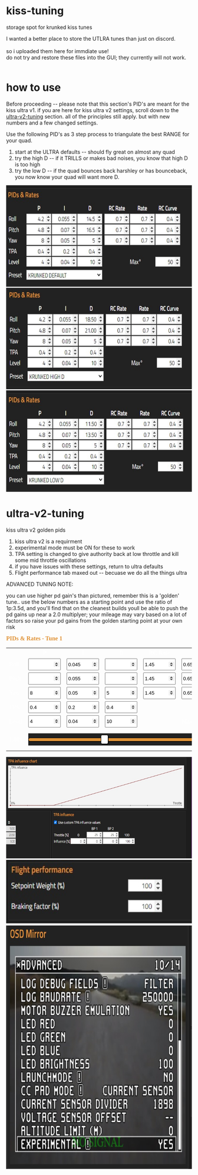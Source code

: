 # kiss-tuning
storage spot for krunked kiss tunes 

I wanted a better place to store the UTLRA tunes than just on discord. <br><br>
so i uploaded them here for immdiate use!<br>
do not try and restore these files into the GUI; they currently will not work.<br><br>

# how to use 
Before proceeding -- please note that this section's PID's are meant for the kiss ultra v1.
if you are here for kiss ultra v2 settings, scroll down to the <a href="https://github.com/krunked-fpv/kiss-tuning#ultra-v2-tuning">ultra-v2-tuning</a> section.
all of the principles still apply. but with new numbers and a few changed settings.

Use the following PID's as 3 step process to triangulate the best RANGE for your quad.

1. start at the ULTRA defaults
    -- should fly great on almost any quad
2. try the high D
    -- if it TRILLS or makes bad noises, you know that high D is too high
3. try the low D
    -- if the quad bounces back harshley or has bounceback, you now know your quad will want more D. 

<img src="https://github.com/krunked-fpv/kiss-tuning/blob/main/krunked_default.jpg?raw=true" width="660" height="275"/><br>
<img src="https://github.com/krunked-fpv/kiss-tuning/blob/main/krunked_high_D.jpg?raw=true" width="660" height="275"/><br>
<img src="https://github.com/krunked-fpv/kiss-tuning/blob/main/krunked_low_D.jpg?raw=true" width="660" height="275"/><br>



# ultra-v2-tuning
kiss ultra v2 golden pids

1. kiss ultra v2 is a requirment
2. experimental mode must be ON for these to work
3. TPA setting is changed to give authority back at low throttle and kill some mid throttle oscillations 
3. if you have issues with these settings, return to ultra defaults
4. Flight performance tab maxed out -- becuase we do all the things ultra

ADVANCED TUNING NOTE:

you can use higher pd gain's than pictured, remember this is a 'golden' tune.. use the below numbers as a starting point and use the ratio of 1p:3.5d, and you'll find that on the cleanest builds youll be able to push the pd gains up near a 2.0 multiplyer;  your mileage may vary based on a lot of factors so raise your pd gains from the golden starting point at your own risk

<div class="pid-table" id="tune1">
    <h4>PIDs & Rates - Tune 1</h4>
    <input type="hidden" class="max-p" value="10">
    <input type="hidden" class="max-d" value="30">
    <input type="hidden" class="pd-ratio" value="3.5">
    <table>
        <tr>
            <th></th>
            <th>P</th>
            <th>I</th>
            <th>D</th>
            <th>RC Rate</th>
            <th>Rate</th>
            <th>RC Curve</th>
        </tr>
        <tr>
            <td>Roll</td>
            <td><input type="number" class="roll-p" step="0.1" data-ogvalue="3.2"></td>
            <td><input type="number" class="roll-i" step="0.001" value="0.045"></td>
            <td><input type="number" class="roll-d" step="0.1" data-ogvalue="18.5"></td>
            <td><input type="number" class="roll-rc-rate" step="0.1" value="1.45"></td>
            <td><input type="number" class="roll-rate" step="0.1" value="0.65"></td>
            <td><input type="number" class="roll-rc-curve" step="0.1" value="0.22"></td>
        </tr>
        <tr>
            <td>Pitch</td>
            <td><input type="number" class="pitch-p" step="0.1" data-ogvalue="3.8"></td>
            <td><input type="number" class="pitch-i" step="0.001" value="0.055"></td>
            <td><input type="number" class="pitch-d" step="0.1" data-ogvalue="20.5"></td>
            <td><input type="number" class="pitch-rc-rate" step="0.1" value="1.45"></td>
            <td><input type="number" class="pitch-rate" step="0.1" value="0.65"></td>
            <td><input type="number" class="pitch-rc-curve" step="0.1" value="0.22"></td>
        </tr>
        <tr>
            <td>Yaw</td>
            <td><input type="number" class="yaw-p" step="0.1" value="8"></td>
            <td><input type="number" class="yaw-i" step="0.001" value="0.05"></td>
            <td><input type="number" class="yaw-d" step="0.1" value="5"></td>
            <td><input type="number" class="yaw-rc-rate" step="0.1" value="1.45"></td>
            <td><input type="number" class="yaw-rate" step="0.1" value="0.65"></td>
            <td><input type="number" class="yaw-rc-curve" step="0.1" value="0.22"></td>
        </tr>
        <tr>
            <td>TPA</td>
            <td><input type="number" class="tpa-p" step="0.1" value="0.4"></td>
            <td><input type="number" class="tpa-i" step="0.001" value="0.2"></td>
            <td><input type="number" class="tpa-d" step="0.1" value="0.4"></td>
            <td></td>
            <td></td>
            <td></td>
        </tr>
        <tr>
            <td>Level</td>
            <td><input type="number" class="level-p" step="0.1" value="4"></td>
            <td><input type="number" class="level-i" step="0.001" value="0.04"></td>
            <td><input type="number" class="level-d" step="0.1" value="10"></td>
            <td></td>
            <td>Max&deg;</td>
            <td><input type="number" class="max-deg" step="0.1" value="50"></td>
        </tr>
        <tr>
            <td class="mult-label">1.00x</td>
            <td colspan="6"><input name="multiplier" type="range" step="0.05" min="-1" max="2" value="0" oninput="updateTable('tune1')" class="slider"></td>
        </tr>
    </table>    
</div>
<img src="https://github.com/krunked-fpv/kiss-tuning/blob/main/krunked_tpa.jpg?raw=true" width="660" height="275"/><br>
<img src="https://github.com/krunked-fpv/kiss-tuning/blob/main/flight_performance.jpg?raw=true" width="660" height="175"/><br>
<img src="https://github.com/krunked-fpv/kiss-tuning/blob/main/exp_mode_on.jpg?raw=true" width="660" height="660"/><br>

<script>
// made by the legendary tenten8401 2/9/23
function updateTable(tableName) {
    var table = document.getElementById(tableName);
    var multiplier = parseFloat(table.getElementsByClassName("slider")[0].value);
    const pdRatio = parseFloat(table.getElementsByClassName("pd-ratio")[0].value);
    const maxP = parseFloat(table.getElementsByClassName("max-p")[0].value);
    const maxD = parseFloat(table.getElementsByClassName("max-d")[0].value);
    table.getElementsByClassName("mult-label")[0].innerHTML = parseFloat(multiplier).toFixed(2) + "x";
    
    var newRollP = parseFloat(table.getElementsByClassName("roll-p")[0].dataset.ogvalue) + multiplier;
    if(newRollP > maxP) newRollP = maxP;
    table.getElementsByClassName("roll-p")[0].value = parseFloat(newRollP).toFixed(1);

    var newPitchP = parseFloat(table.getElementsByClassName("pitch-p")[0].dataset.ogvalue) + multiplier;
    if(newPitchP > maxP) newPitchP = maxP;
    table.getElementsByClassName("pitch-p")[0].value = parseFloat(newPitchP).toFixed(1);

    var newRollD = parseFloat(table.getElementsByClassName("roll-d")[0].dataset.ogvalue) + (multiplier * pdRatio);
    if(newRollD > maxD) newRollD = maxD;
    table.getElementsByClassName("roll-d")[0].value = parseFloat(newRollD).toFixed(1);

    var newPitchD = parseFloat(table.getElementsByClassName("pitch-d")[0].dataset.ogvalue) + (multiplier * pdRatio);
    if(newPitchD > maxD) newPitchD = maxD;
    table.getElementsByClassName("pitch-d")[0].value = parseFloat(newPitchD).toFixed(1);
}

// add one of these for each of your tables
updateTable('tune1');
</script>

<style>
    input[type=number]::-webkit-inner-spin-button,
    input[type=number]::-webkit-outer-spin-button {
        opacity: 1;
    }

    .pid-table>table {
        border-collapse: collapse;
        color: white;
    }

    .pid-table {
        background-color: #222222;
        color: white;
        padding: 0.5em;
        font-family: "Titillium Web", sans-serif;
        width: 35em;
        all: initial;
    }

    .pid-table>h4 {
        color: #e09338;
        margin-top: 0;
        margin-bottom: 0.3em;
    }

    .pid-table input {
        width: 6em;
        height: 2em;
    }

    .slider {
        width: 300px;
    }

    .slider-label {
        vertical-align: middle;
        font-size: large;
        padding: 0;
        margin: 0;
    }

    input[type=range] {
        background-color: #222222;
        height: 33px;
        -webkit-appearance: none;
        margin: 10px 0;
        width: 100%;
    }

    input[type=range]:focus {
        outline: none;
    }

    input[type=range]::-webkit-slider-runnable-track {
        width: 100%;
        height: 10px;
        cursor: pointer;
        box-shadow: 1px 1px 1px #000000;
        background: #E09338;
        border-radius: 5px;
        border: 1px solid #000000;
    }

    input[type=range]::-webkit-slider-thumb {
        box-shadow: 1px 1px 1px #000000;
        border: 1px solid #000000;
        height: 25px;
        width: 20px;
        border-radius: 4px;
        background: #FFFFFF;
        cursor: pointer;
        -webkit-appearance: none;
        margin-top: -8.5px;
    }

    input[type=range]:focus::-webkit-slider-runnable-track {
        background: #E09338;
    }

    input[type=range]::-moz-range-track {
        width: 100%;
        height: 10px;
        cursor: pointer;
        box-shadow: 1px 1px 1px #000000;
        background: #E09338;
        border-radius: 5px;
        border: 1px solid #000000;
    }

    input[type=range]::-moz-range-thumb {
        box-shadow: 1px 1px 1px #000000;
        border: 1px solid #000000;
        height: 25px;
        width: 20px;
        border-radius: 4px;
        background: #FFFFFF;
        cursor: pointer;
    }

    input[type=range]::-ms-track {
        width: 100%;
        height: 10px;
        cursor: pointer;
        background: transparent;
        border-color: transparent;
        color: transparent;
    }

    input[type=range]::-ms-fill-lower {
        background: #E09338;
        border: 1px solid #000000;
        border-radius: 10px;
        box-shadow: 1px 1px 1px #000000;
    }

    input[type=range]::-ms-fill-upper {
        background: #E09338;
        border: 1px solid #000000;
        border-radius: 10px;
        box-shadow: 1px 1px 1px #000000;
    }

    input[type=range]::-ms-thumb {
        margin-top: 1px;
        box-shadow: 1px 1px 1px #000000;
        border: 1px solid #000000;
        height: 25px;
        width: 20px;
        border-radius: 4px;
        background: #FFFFFF;
        cursor: pointer;
    }

    input[type=range]:focus::-ms-fill-lower {
        background: #E09338;
    }

    input[type=range]:focus::-ms-fill-upper {
        background: #E09338;
    }
</style>

